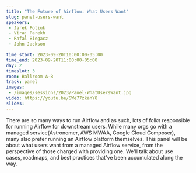 ```yaml
---
title: "The Future of Airflow: What Users Want"
slug: panel-users-want
speakers:
 - Jarek Potiuk
 - Viraj Parekh
 - Rafal Biegacz
 - John Jackson

time_start: 2023-09-20T10:00:00-05:00
time_end: 2023-09-20T11:00:00-05:00
day: 2
timeslot: 3
room: Ballroom A-B
track: panel
images:
 - /images/sessions/2023/Panel-WhatUsersWant.jpg
video: https://youtu.be/SWe77zkanY8
slides: 
---
```


There are so many ways to run Airflow and as such, lots of folks responsible for running Airflow for downstream users. While many orgs go with a managed service(Astronomer, AWS MWAA, Google Cloud Composer), many also prefer running an Airflow platform themselves. This panel will be about what users want from a managed Airflow service, from the perspective of those charged with providing one. We'll talk about use cases, roadmaps, and best practices that've been accumulated along the way.

